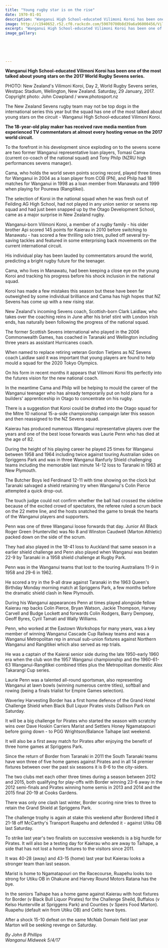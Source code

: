 ```yaml
---
title: "Young rugby star is on the rise"
date: 1970-01-01
description: "Wanganui High School-educated Vilimoni Koroi has been one of the most talked about young stars on the 2017 World Rugby Sevens series..."
image: http://c1940652.r52.cf0.rackcdn.com/59070700b8d39a6a96000456/Vilimoni-Koroi-Rugby-sevens-nz.jpg
excerpt: "Wanganui High School-educated Vilimoni Koroi has been one of the most talked about young stars on the 2017 World Rugby Sevens series."
image_gallery:
    
    
    
    
    
---
```


<p><strong>Wanganui High School-educated Vilimoni Koroi has been one of the most talked about young stars on the 2017 World Rugby Sevens series.</strong></p>
<p><span>PHOTO: New Zealand's Vilimoni Koroi, Day 2, World Rugby Sevens series, Westpac Stadium, Wellington, New Zealand. Saturday, 29 January, 2017. <br />Copyright photo: John Cowpland / www.photosport.nz</span></p>
<p>The New Zealand Sevens rugby team may not be top dogs in the international series this year but the squad has one of the most talked about young stars on the circuit - Wanganui High School-educated Vilimoni Koroi.</p>
<p><strong>The 18-year-old play maker has received rave media mention from experienced TV commentators at almost every hosting venue on the 2017 world circuit.</strong></p>
<p>To the forefront in his development since exploding on to the sevens scene are two former Wanganui representative loan players, Tomasi Cama (current co-coach of the national squad) and Tony Philp (NZRU high performances sevens manager).</p>
<p>Cama, who holds the world seven points scoring record, played three times for Wanganui in 2004 as a loan player from COB (PN), and Philp had 18 matches for Wanganui in 1998 as a loan member from Manawatu and 1999 when playing for Pourewa (Rangitikei).</p>
<p>The selection of Koroi in the national squad when he was fresh out of Feilding AG High School, had not played in any union senior or sevens rep squad and had just been snapped up by the Otago Development School, came as a major surprise in New Zealand rugby.</p>
<p>Wanganui-born Vilimoni Koroi, a member of a rugby family - his older brother Api scored 145 points for Kaierau in 2010 before switching to Manawatu - has scored a few thrilling solo tries, pulled off several try-saving tackles and featured in some enterprising back movements on the current international circuit.</p>
<p>His individual play has been lauded by commentators around the world, predicting a bright rugby future for the teenager.</p>
<p>Cama, who lives in Manawatu, had been keeping a close eye on the young Koroi and tracking his progress before his shock inclusion in the national squad.</p>
<p>Koroi has made a few mistakes this season but these have been far outweighed by some individual brilliance and Cama has high hopes that NZ Sevens has come up with a new rising star.</p>
<p>New Zealand's incoming Sevens coach, Scottish-born Clark Laidlaw, who takes over the coaching reins in June after his brief stint with London Irish ends, has naturally been following the progress of the national squad.</p>
<p>The former Scottish Sevens international who played in the 2006 Commonwealth Games, has coached in Taranaki and Wellington including three years as assistant Hurricanes coach.</p>
<p>When named to replace retiring veteran Gordon Tietjens as NZ Sevens coach Laidlaw said it was important that young players are found to help mould a squad for the 2020 Tokyo Olympics.</p>
<p>On his form in recent months it appears that Vilimoni Koroi fits perfectly into the futures vision for the new national coach.</p>
<p>In the meantime Cama and Philp will be helping to mould the career of the Wanganui teenager who has already temporarily put on hold plans for a builders' apprenticeship in Otago to concentrate on his rugby.</p>
<p>There is a suggestion that Koroi could be drafted into the Otago squad for the Mitre 10 national 15-a-side championship campaign later this season and then reassigned to the NZ Sevens squad.</p>
<p>Kaierau has produced numerous Wanganui representative players over the years and one of the best loose forwards was Laurie Penn who has died at the age of 82.</p>
<p>During the height of his playing career he played 25 times for Wanganui between 1958 and 1964 including twice against touring Australian sides on Spriggens Park and was in three Wanganui Ranfurly Shield challenging teams including the memorable last minute 14-12 loss to Taranaki in 1963 at New Plymouth.</p>
<p>The Butcher Boys led Ferdinand 12-11 with time showing on the clock but Taranaki salvaged a shield retaining try when Wanganui's Colin Pierce attempted a quick drop-out.</p>
<p>The touch judge could not confirm whether the ball had crossed the sideline because of the excited crowd of spectators, the referee ruled a scrum back on the 22 metre line, and the hosts snatched the game to break the hearts of the Wanganui players and supporters.</p>
<p>Penn was one of three Wanganui loose forwards that day. Junior All Black Roger Green (Hunterville) was No 8 and Winston Caudwell (Marton Athletic) packed down on the side of the scrum.</p>
<p>They had also played in the 18-41 loss to Auckland that same season in a earlier shield challenge and Penn also played when Wanganui was beaten 22-9 by Taranaki in a 1958 shield challenge at Rugby Park.</p>
<p>Penn was in the Wanganui teams that lost to the touring Australians 11-9 in 1958 and 29-6 in 1962.</p>
<p>He scored a try in the 9-all draw against Taranaki in the 1963 Queen's Birthday Monday morning match at Spriggens Park, a few months before the dramatic shield clash in New Plymouth.</p>
<p>During his Wanganui appearances Penn at times played alongside fellow Kaierau rep backs Colin Pierce, Bryan Watson, Jackie Thompson, Harvey Carvell and Budge Lockett and forwards Colin Rodgers, Barry Dempsey, Geoff Byres, Cyril Tamati and Wally Williams.</p>
<p>Penn, who worked at the Eastown Workshops for many years, was a key member of winning Wanganui Cascade Cup Railway teams and was a Wanganui Metropolitan rep in annual sub-union fixtures against Northern Wanganui and Rangitikei which also served as rep trials.</p>
<p>He was a captain of the Kaierai senior side during the late 1950-early 1960 era when the club won the 1957 Wanganui championship and the 1960-61-63 Wanganui-Rangitikei combined titles plus the Metropolitan domestic Alex Takarangi Cup series.</p>
<p>Laurie Penn was a talented all-round sportsman, also representing Wanganui at lawn bowls (winning numerous centre titles), softball and rowing (being a finals trialist for Empire Games selection).</p>
<p>Waverley Harvesting Border has a first home defence of the Grand Hotel Challenge Shield when Black Bull Liquor Pirates visits Dallison Park on Saturday.</p>
<p>It will be a big challenge for Pirates who started the season with scratchy wins over Dave Hoskin Carriers Marist and Settlers Honey Ngamatapouri before going down - to PGG Wrightson/Balance Taihape last weekend.</p>
<p>It will also be a first away match for Pirates after enjoying the benefit of three home games at Spriggens Park.</p>
<p>Since the return of Border from Taranaki in 2011 the South Taranaki teams have won three of five home games against Pirates and in all 14 premier fixtures between over the past six seasons it is 8-6 to the city-siders.</p>
<p>The two clubs met each other three times during a season between 2012 and 2015, both qualifying for play-offs with Border winning 23-6 away in the 2012 semi-finals and Pirates winning home semis in 2013 and 2014 and the 2015 final 20-19 at Cooks Gardens.</p>
<p>There was only one clash last winter, Border scoring nine tries to three to retain the Grand Shield at Spriggens Park.</p>
<p>The challenge trophy is again at stake this weekend after Bordered lifted it 21-18 off McCarthy's Transport Ruapehu and defended it - against Utiku OB last Saturday.</p>
<p>To strike last year's two finalists on successive weekends is a big hurdle for Pirates. It will also be a testing day for Kaierau who are away to Taihape, a side that has not lost a home fixtures to the visitors since 2011.</p>
<p>It was 40-28 (away) and 43-15 (home) last year but Kaierau looks a stronger team than last season.</p>
<p>Marist is home to Ngamatapouri on the Racecourse, Ruapehu looks too strong for Utiku OB in Ohakune and Harvey Round Motors Ratana has the bye.</p>
<p>In the seniors Taihape has a home game against Kaierau with host fixtures for Border (v Black Bull Liquor Pirates) for the Challenge Sheild, Buffalos (v Kelso Hunterville at Spriggens Park) and Counties (v Speirs Food Marton). Ruapehu (default win from Utiku OB) and Celtic have byes.</p>
<p>After a shock 15-10 defeat on the same McNab Domain field last year Marton will be seeking revenge on Saturday.</p>
<p class="clear syndicator"><em>By John B Phillips</em><br /><em>Wanganui Midweek 5/4/17</em></p>

